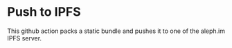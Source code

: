 # Push to IPFS

This github action packs a static bundle and pushes it to one of the aleph.im IPFS server.

